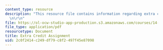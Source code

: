 ```yaml
---
content_type: resource
description: "This resource file contains information regarding extra credit assignment.\r\
  \n\r\n"
file: https://ol-ocw-studio-app-production.s3.amazonaws.com/courses/14-11-insights-from-game-theory-into-social-behavior-fall-2013/2c0f2414c249df79c8f2497f45e87098_MIT14_11F13_Ext_Credit_Det.pdf
file_type: application/pdf
resourcetype: Document
title: Extra Credit Assignment
uid: 2c0f2414-c249-df79-c8f2-497f45e87098
---
```

